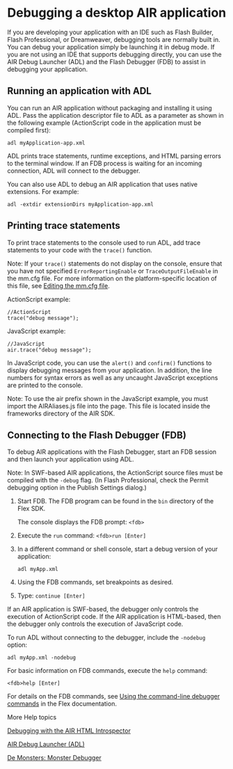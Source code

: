 # Debugging a desktop AIR application

<div>

If you are developing your application with an IDE such as Flash Builder, Flash
Professional, or Dreamweaver, debugging tools are normally built in. You can
debug your application simply be launching it in debug mode. If you are not
using an IDE that supports debugging directly, you can use the AIR Debug
Launcher (ADL) and the Flash Debugger (FDB) to assist in debugging your
application.

</div>

<div>

## Running an application with ADL

<div>

You can run an AIR application without packaging and installing it using ADL.
Pass the application descriptor file to ADL as a parameter as shown in the
following example (ActionScript code in the application must be compiled first):

    adl myApplication-app.xml

ADL prints trace statements, runtime exceptions, and HTML parsing errors to the
terminal window. If an FDB process is waiting for an incoming connection, ADL
will connect to the debugger.

You can also use ADL to debug an AIR application that uses native extensions.
For example:

    adl -extdir extensionDirs myApplication-app.xml

</div>

</div>

<div>

## Printing trace statements

<div>

To print trace statements to the console used to run ADL, add trace statements
to your code with the `trace()` function.

<div>

Note: If your `trace()` statements do not display on the console, ensure that
you have not specified `ErrorReportingEnable` or `TraceOutputFileEnable` in the
mm.cfg file. For more information on the platform-specific location of this
file, see
[Editing the mm.cfg file](http://help.adobe.com/en_US/flex/using/WS2db454920e96a9e51e63e3d11c0bf69084-7fc9.html).

</div>

ActionScript example:

    //ActionScript
    trace("debug message");

JavaScript example:

    //JavaScript
    air.trace("debug message");

<div>

In JavaScript code, you can use the `alert()` and `confirm()` functions to
display debugging messages from your application. In addition, the line numbers
for syntax errors as well as any uncaught JavaScript exceptions are printed to
the console.

<div>

Note: To use the air prefix shown in the JavaScript example, you must import the
AIRAliases.js file into the page. This file is located inside the frameworks
directory of the AIR SDK.

</div>

</div>

</div>

</div>

<div>

## Connecting to the Flash Debugger (FDB)

<div>

To debug AIR applications with the Flash Debugger, start an FDB session and then
launch your application using ADL.

<div>

Note: In SWF-based AIR applications, the ActionScript source files must be
compiled with the `-debug` flag. (In Flash Professional, check the Permit
debugging option in the Publish Settings dialog.)

</div>

1.  Start FDB. The FDB program can be found in the `bin` directory of the Flex
    SDK.

    The console displays the FDB prompt: `<fdb>`

2.  Execute the `run` command: `<fdb>run [Enter]`

3.  In a different command or shell console, start a debug version of your
    application:

        adl myApp.xml

4.  Using the FDB commands, set breakpoints as desired.

5.  Type: `continue [Enter]`

If an AIR application is SWF-based, the debugger only controls the execution of
ActionScript code. If the AIR application is HTML-based, then the debugger only
controls the execution of JavaScript code.

To run ADL without connecting to the debugger, include the `-nodebug` option:

<div>

    adl myApp.xml -nodebug

</div>

For basic information on FDB commands, execute the `help` command:

    <fdb>help [Enter]

For details on the FDB commands, see
[Using the command-line debugger commands](http://livedocs.adobe.com/flex/3/html/debugging_05.html)
in the Flex documentation.

</div>

</div>

<div>

<div>

More Help topics

</div>

<div>

[Debugging with the AIR HTML Introspector](WS5b3ccc516d4fbf351e63e3d118666ade46-7ed2.html)

[AIR Debug Launcher (ADL)](WSfffb011ac560372f-6fa6d7e0128cca93d31-8000.html)

</div>

[De Monsters: Monster Debugger](http://demonsterdebugger.com/home "http://demonsterdebugger.com/home")

<div>



</div>

</div>
